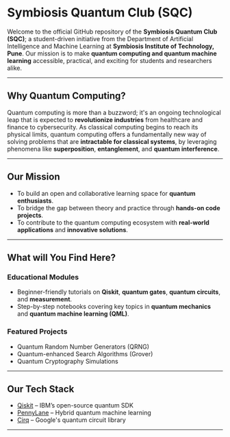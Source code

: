 # Symbiosis Quantum Club (SQC)

Welcome to the official GitHub repository of the **Symbiosis Quantum Club (SQC)**; a student-driven initiative from the Department of Artificial Intelligence and Machine Learning at **Symbiosis Institute of Technology, Pune**. Our mission is to make **quantum computing and quantum machine learning** accessible, practical, and exciting for students and researchers alike.

---

##  Why Quantum Computing?

Quantum computing is more than a buzzword; it's an ongoing technological leap that is expected to **revolutionize industries** from healthcare and finance to cybersecurity. As classical computing begins to reach its physical limits, quantum computing offers a fundamentally new way of solving problems that are **intractable for classical systems**, by leveraging phenomena like **superposition**, **entanglement**, and **quantum interference**.

---

##  Our Mission

* To build an open and collaborative learning space for **quantum enthusiasts**.
* To bridge the gap between theory and practice through **hands-on code projects**.
* To contribute to the quantum computing ecosystem with **real-world applications** and **innovative solutions**.

---

## What will You Find Here?

###  Educational Modules

* Beginner-friendly tutorials on **Qiskit**, **quantum gates**, **quantum circuits**, and **measurement**.
* Step-by-step notebooks covering key topics in **quantum mechanics** and **quantum machine learning (QML)**.

### Featured Projects

* Quantum Random Number Generators (QRNG)
* Quantum-enhanced Search Algorithms (Grover)
* Quantum Cryptography Simulations


---

## Our Tech Stack

* [Qiskit](https://qiskit.org/) – IBM’s open-source quantum SDK
* [PennyLane](https://pennylane.ai/) – Hybrid quantum machine learning
* [Cirq](https://quantumai.google/cirq) – Google's quantum circuit library

---
